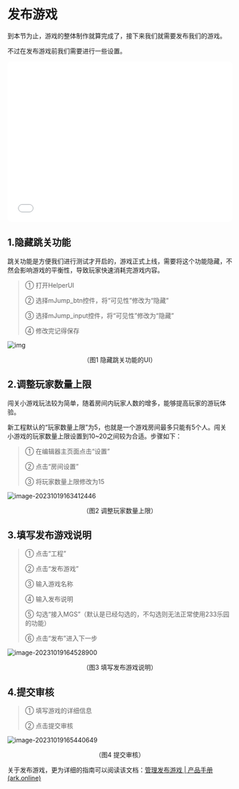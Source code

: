 # 发布游戏

到本节为止，游戏的整体制作就算完成了，接下来我们就需要发布我们的游戏。

不过在发布游戏前我们需要进行一些设置。

<iframe sandbox="allow-scripts allow-downloads allow-same-origin allow-popups allow-presentation allow-forms" frameborder="0" draggable="false" allowfullscreen="" allow="encrypted-media;" referrerpolicy="" aha-samesite="" class="iframe-loaded" src="//player.bilibili.com/player.html?aid=235259031&bvid=BV1xe41197eh&cid=1316701084&p=11&autoplay=0" style="border-radius: 7px; width: 100%; height: 360px;"></iframe>

## 1.隐藏跳关功能

跳关功能是方便我们进行测试才开启的，游戏正式上线，需要将这个功能隐藏，不然会影响游戏的平衡性，导致玩家快速消耗完游戏内容。

> ① 打开HelperUI
>
> ② 选择mJump_btn控件，将“可见性”修改为“隐藏”
>
> ③ 选择mJump_input控件，将“可见性”修改为“隐藏”
>
> ④ 修改完记得保存

![img](https://arkimg.ark.online/img_v2_6f2a4f2a-5cb8-47d8-9f5e-e1751a4e633g.gif)

<center>（图1 隐藏跳关功能的UI）</center>

## 2.调整玩家数量上限

闯关小游戏玩法较为简单，随着房间内玩家人数的增多，能够提高玩家的游玩体验。

新工程默认的“玩家数量上限”为5，也就是一个游戏房间最多只能有5个人。闯关小游戏的玩家数量上限设置到10~20之间较为合适。步骤如下：

> ① 在编辑器主页面点击“设置”
>
> ② 点击“房间设置”
>
> ③ 将玩家数量上限修改为15

![image-20231019163412446](https://arkimg.ark.online/image-20231019163412446.webp)

<center>（图2 调整玩家数量上限）</center>

## 3.填写发布游戏说明

> ① 点击“工程”
>
> ② 点击“发布游戏”
>
> ③ 输入游戏名称
>
> ④ 输入发布说明
>
> ⑤ 勾选“接入MGS”（默认是已经勾选的，不勾选则无法正常使用233乐园的功能）
>
> ⑥ 点击“发布”进入下一步

![image-20231019164528900](https://arkimg.ark.online/image-20231019164528900.webp)

<center>（图3 填写发布游戏说明）</center>

## 4.提交审核

> ① 填写游戏的详细信息
>
> ② 点击提交审核

![image-20231019165440649](https://arkimg.ark.online/image-20231019165440649.webp)

<center>（图4 提交审核）</center>

关于发布游戏，更为详细的指南可以阅读该文档：[管理发布游戏 | 产品手册 (ark.online)](https://docs.ark.online/CreatorPortal/Publishing&Managing.html)